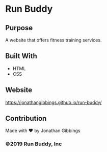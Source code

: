 # Run Buddy

## Purpose
A website that offers fitness training services.

## Built With
* HTML
* CSS

## Website
https://jonathangibbings.github.io/run-buddy/

## Contribution
Made with ❤️ by Jonathan Gibbings

### ©️2019 Run Buddy, Inc 
